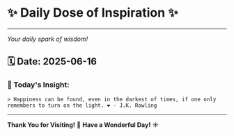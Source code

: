 # ✨ Daily Dose of Inspiration ✨

--- 

_Your daily spark of wisdom!_

## 🗓️ Date: **2025-06-16**

### 💬 Today's Insight:
```
> Happiness can be found, even in the darkest of times, if one only remembers to turn on the light. ❤️ - J.K. Rowling
```

--- 

**Thank You for Visiting!** 🙏
**Have a Wonderful Day!** ☀️
